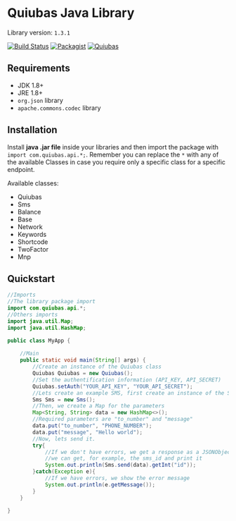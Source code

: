 # Quiubas Java Library

Library version: `1.3.1`

[![Build Status](https://travis-ci.org/quiubas/quiubas-java.svg?branch=master)](https://travis-ci.org/quiubas/quiubas-java) [![Packagist](https://img.shields.io/packagist/l/doctrine/orm.svg)]() [![Quiubas](https://img.shields.io/badge/version-1.3.1-brightgreen.svg)]() 

## Requirements
- JDK 1.8+
- JRE 1.8+
- `org.json` library
- `apache.commons.codec` library

## Installation

Install **java .jar file** inside your libraries and then import the package with `import com.quiubas.api.*;`. Remember you can replace the `*` with any of the available Classes in case you require only a specific class for a specific endpoint.

Available classes:
- Quiubas
- Sms
- Balance
- Base
- Network
- Keywords
- Shortcode
- TwoFactor
- Mnp

## Quickstart

```java
//Imports
//The library package import
import com.quiubas.api.*;
//Others imports
import java.util.Map;
import java.util.HashMap;

public class MyApp {
    
    //Main
    public static void main(String[] args) {
        //Create an instance of the Quiubas class
        Quiubas Quiubas = new Quiubas();
        //Set the authentification information (API_KEY, API_SECRET)
        Quiubas.setAuth("YOUR_API_KEY", "YOUR_API_SECRET");
        //Lets create an example SMS, first create an instance of the Sms class
        Sms Sms = new Sms();
        //Then, we create a Map for the parameters
        Map<String, String> data = new HashMap<>();
        //Required parameters are "to_number" and "message"
        data.put("to_number", "PHONE_NUMBER");
        data.put("message", "Hello world");
        //Now, lets send it.
        try{
            //If we don't have errors, we get a response as a JSONObject, so
            //we can get, for example, the sms_id and print it
            System.out.println(Sms.send(data).getInt("id"));
        }catch(Exception e){
            //If we have errors, we show the error message
            System.out.println(e.getMessage());
        }
    }
    
}

```
